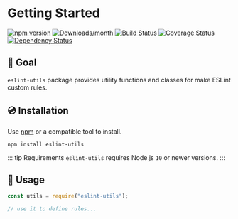 # Getting Started

[![npm version](https://img.shields.io/npm/v/eslint-utils.svg)](https://www.npmjs.com/package/eslint-utils)
[![Downloads/month](https://img.shields.io/npm/dm/eslint-utils.svg)](http://www.npmtrends.com/eslint-utils)
[![Build Status](https://travis-ci.org/mysticatea/eslint-utils.svg?branch=master)](https://travis-ci.org/mysticatea/eslint-utils)
[![Coverage Status](https://codecov.io/gh/mysticatea/eslint-utils/branch/master/graph/badge.svg)](https://codecov.io/gh/mysticatea/eslint-utils)
[![Dependency Status](https://david-dm.org/mysticatea/eslint-utils.svg)](https://david-dm.org/mysticatea/eslint-utils)

## 🏁 Goal

`eslint-utils` package provides utility functions and classes for make ESLint custom rules.

## 💿 Installation

Use [npm](https://www.npmjs.com/) or a compatible tool to install.

```
npm install eslint-utils
```

::: tip Requirements
`eslint-utils` requires Node.js `10` or newer versions.
:::

## 📖 Usage

```js
const utils = require("eslint-utils");

// use it to define rules...
```

